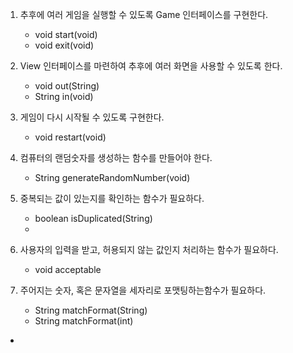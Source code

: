 1. 추후에 여러 게임을 실행할 수 있도록 Game 인터페이스를 구현한다.
    - void start(void)
    - void exit(void)

2. View 인터페이스를 마련하여 추후에 여러 화면을 사용할 수 있도록 한다. 
   - void out(String)
   - String in(void)

2. 게임이 다시 시작될 수 있도록 구현한다.
    - void restart(void)
3. 컴퓨터의 랜덤숫자를 생성하는 함수를 만들어야 한다. 
    - String generateRandomNumber(void)
4. 중복되는 값이 있는지를 확인하는 함수가 필요하다.
    - boolean isDuplicated(String)
    - 
5. 사용자의 입력을 받고, 허용되지 않는 값인지 처리하는 함수가 필요하다.
    - void acceptable
6. 주어지는 숫자, 혹은 문자열을 세자리로 포맷팅하는함수가 필요하다.
    - String matchFormat(String)
    - String matchFormat(int)

+ 